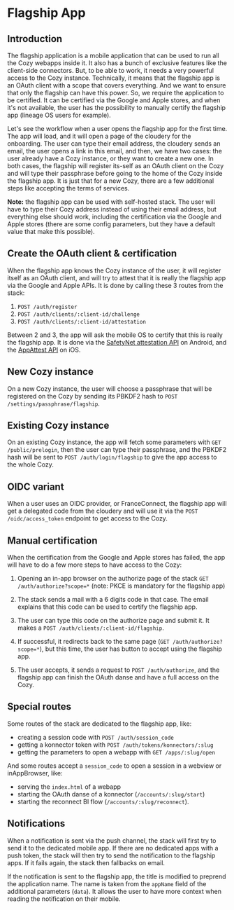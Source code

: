 # Flagship App

## Introduction

The flagship application is a mobile application that can be used to run all
the Cozy webapps inside it. It also has a bunch of exclusive features like the
client-side connectors. But, to be able to work, it needs a very powerful
access to the Cozy instance. Technically, it means that the flagship app is an
OAuth client with a scope that covers everything. And we want to ensure that
only the flagship can have this power. So, we require the application to be
certified. It can be certified via the Google and Apple stores, and when it's
not available, the user has the possibility to manually certify the flagship
app (lineage OS users for example).

Let's see the workflow when a user opens the flagship app for the first time.
The app will load, and it will open a page of the cloudery for the onboarding.
The user can type their email address, the cloudery sends an email, the user
opens a link in this email, and then, we have two cases: the user already have
a Cozy instance, or they want to create a new one. In both cases, the flagship
will register its-self as an OAuth client on the Cozy and will type their
passphrase before going to the home of the Cozy inside the flagship app. It is
just that for a new Cozy, there are a few additional steps like accepting the
terms of services.

**Note:** the flagship app can be used with self-hosted stack. The user will
have to type their Cozy address instead of using their email address, but
everything else should work, including the certification via the Google and
Apple stores (there are some config parameters, but they have a default value
that make this possible).

## Create the OAuth client & certification

When the flagship app knows the Cozy instance of the user, it will register
itself as an OAuth client, and will try to attest that it is really the
flagship app via the Google and Apple APIs. It is done by calling these 3
routes from the stack:

1. `POST /auth/register`
2. `POST /auth/clients/:client-id/challenge`
3. `POST /auth/clients/:client-id/attestation`

Between 2 and 3, the app will ask the mobile OS to certify that this is really
the flagship app. It is done via the [SafetyNet attestation
API](https://developer.android.com/training/safetynet/attestation) on Android,
and the [AppAttest API](https://developer.apple.com/documentation/devicecheck)
on iOS.

## New Cozy instance

On a new Cozy instance, the user will choose a passphrase that will be
registered on the Cozy by sending its PBKDF2 hash to
`POST /settings/passphrase/flagship`.

## Existing Cozy instance

On an existing Cozy instance, the app will fetch some parameters with
`GET /public/prelogin`, then the user can type their passphrase, and the PBKDF2
hash will be sent to `POST /auth/login/flagship` to give the app access to the
whole Cozy.

## OIDC variant

When a user uses an OIDC provider, or FranceConnect, the flagship app will get
a delegated code from the cloudery and will use it via the `POST /oidc/access_token`
endpoint to get access to the Cozy.

## Manual certification

When the certification from the Google and Apple stores has failed, the app
will have to do a few more steps to have access to the Cozy:

1. Opening an in-app browser on the authorize page of the stack
   `GET /auth/authorize?scope=*`
   (note: PKCE is mandatory for the flagship app)

2. The stack sends a mail with a 6 digits code in that case. The email explains
   that this code can be used to certify the flagship app.

3. The user can type this code on the authorize page and submit it. It makes
   a `POST /auth/clients/:client-id/flagship`.

4. If successful, it redirects back to the same page
   (`GET /auth/authorize?scope=*`), but this time, the user has button to
   accept using the flagship app.

5. The user accepts, it sends a request to `POST /auth/authorize`, and the
   flagship app can finish the OAuth danse and have a full access on the Cozy.

## Special routes

Some routes of the stack are dedicated to the flagship app, like:

- creating a session code with `POST /auth/session_code`
- getting a konnector token with `POST /auth/tokens/konnectors/:slug`
- getting the parameters to open a webapp with `GET /apps/:slug/open`

And some routes accept a `session_code` to open a session in a webview or
inAppBrowser, like:

- serving the `index.html` of a webapp
- starting the OAuth danse of a konnector (`/accounts/:slug/start`)
- starting the reconnect BI flow (`/accounts/:slug/reconnect`).

## Notifications

When a notification is sent via the push channel, the stack will first try to
send it to the dedicated mobile app. If there are no dedicated apps with a push
token, the stack will then try to send the notification to the flagship apps.
If it fails again, the stack then fallbacks on email.

If the notification is sent to the flagship app, the title is modified to
preprend the application name. The name is taken from the `appName` field of
the additional parameters (`data`). It allows the user to have more context
when reading the notification on their mobile.

